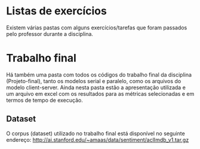 # Listas de exercícios
Existem várias pastas com alguns exercícios/tarefas que foram passados pelo professor durante a disciplina.

# Trabalho final
Há também uma pasta com todos os códigos do trabalho final da disciplina (Projeto-final), tanto os modelos serial e paralelo, como os arquivos do modelo client-server. Ainda nesta pasta estão a apresentação utilizada e um arquivo em excel com os resultados para as métricas selecionadas e em termos de tempo de execução.

## Dataset
O corpus (dataset) utilizado no trabalho final está disponível no seguinte endereço: http://ai.stanford.edu/~amaas/data/sentiment/aclImdb_v1.tar.gz
